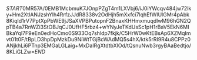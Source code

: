 $START$0MR57A/0EMB1McbmuK7JOnpPZgT4m1LXVbj6/iJ0iYWcqv484jw72lky+Hm2XtlANJzshYlh4RrfzJJdR8338v2OdHjh5mXxfci7lqhEfWIUlGMr4pAbk8KiqId1rV7PptXpPbWE9jJSaXVPBPutopnF2BnaxKHHmxmuqdlwM96hGN2QpTB4a7RnWZi3StOBJqCJ0UfHF5rbz4+wYNyJeTKdUsSc1pH1rBaV5EkN6MIBkaYql7F9eEn0edHoCmo0S933Oq7shldp7fkjk/C5HrW0wKtEBsAp6XZMqImvt01t0F/tBpLD3hpDpMzkDu9NiWtTGjBcWAdMQ5s4hX/ktk5rRI9R4u8CPPz0ANjkhLi6PTnp3EMGaLGLaig+MxDaIRgXtdtbXlOd/tQsnuNwb3rgyBAaBedtjo/8KLiGLZw=$END$